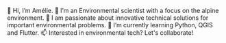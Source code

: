 👋 Hi, I’m Amélie.
👀 I’m an Environmental scientist with a focus on the alpine environment. 
🧠 I am passionate about innovative technical solutions for important environmental problems.
🌱 I’m currently learning Python, QGIS and Flutter.
📫 Interested in environmental tech? Let's collaborate!



<!---
amelonelie/amelonelie is a ✨ special ✨ repository because its `README.md` (this file) appears on your GitHub profile.
You can click the Preview link to take a look at your changes.
--->
